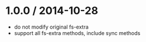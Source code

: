 
1.0.0 / 2014-10-28 
==================

  * do not modify original fs-extra
  * support all fs-extra methods, include sync methods
